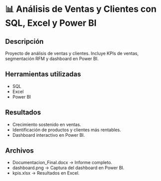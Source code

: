 # 📊 Análisis de Ventas y Clientes con SQL, Excel y Power BI

## Descripción
Proyecto de análisis de ventas y clientes. Incluye KPIs de ventas, segmentación RFM y dashboard en Power BI.

## Herramientas utilizadas
- SQL
- Excel
- Power BI

## Resultados
- Crecimiento sostenido en ventas.
- Identificación de productos y clientes más rentables.
- Dashboard interactivo en Power BI.

## Archivos
- Documentacion_Final.docx → Informe completo.
- dashboard.png → Captura del dashboard en Power BI.
- kpis.xlsx → Resultados en Excel.
